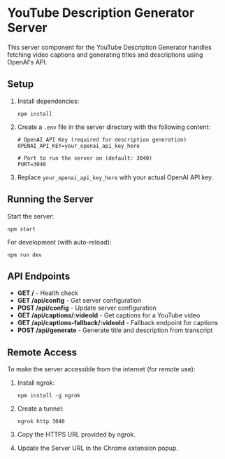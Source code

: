 # YouTube Description Generator Server

This server component for the YouTube Description Generator handles fetching video captions and generating titles and descriptions using OpenAI's API.

## Setup

1. Install dependencies:
   ```
   npm install
   ```

2. Create a `.env` file in the server directory with the following content:
   ```
   # OpenAI API Key (required for description generation)
   OPENAI_API_KEY=your_openai_api_key_here
   
   # Port to run the server on (default: 3040)
   PORT=3040
   ```

3. Replace `your_openai_api_key_here` with your actual OpenAI API key.

## Running the Server

Start the server:
```
npm start
```

For development (with auto-reload):
```
npm run dev
```

## API Endpoints

- **GET /** - Health check
- **GET /api/config** - Get server configuration
- **POST /api/config** - Update server configuration
- **GET /api/captions/:videoId** - Get captions for a YouTube video
- **GET /api/captions-fallback/:videoId** - Fallback endpoint for captions
- **POST /api/generate** - Generate title and description from transcript

## Remote Access

To make the server accessible from the internet (for remote use):

1. Install ngrok:
   ```
   npm install -g ngrok
   ```

2. Create a tunnel:
   ```
   ngrok http 3040
   ```

3. Copy the HTTPS URL provided by ngrok.
4. Update the Server URL in the Chrome extension popup. 